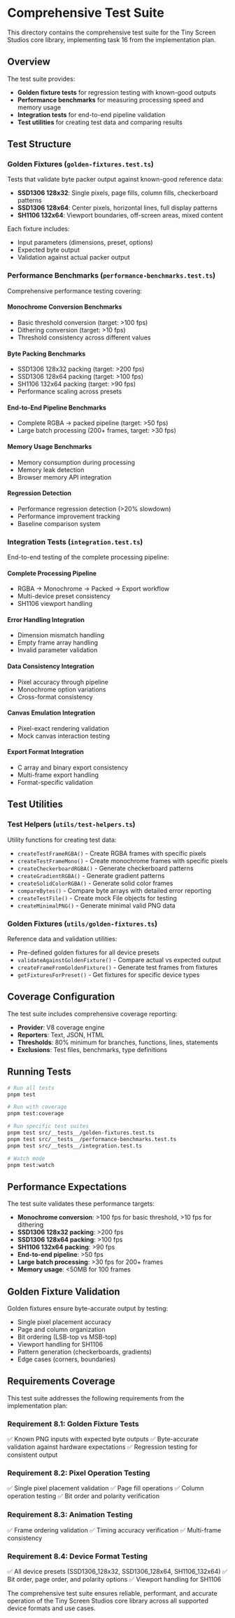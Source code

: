 # Comprehensive Test Suite

This directory contains the comprehensive test suite for the Tiny Screen Studios core library, implementing task 16 from the implementation plan.

## Overview

The test suite provides:
- **Golden fixture tests** for regression testing with known-good outputs
- **Performance benchmarks** for measuring processing speed and memory usage
- **Integration tests** for end-to-end pipeline validation
- **Test utilities** for creating test data and comparing results

## Test Structure

### Golden Fixtures (`golden-fixtures.test.ts`)
Tests that validate byte packer output against known-good reference data:
- **SSD1306 128x32**: Single pixels, page fills, column fills, checkerboard patterns
- **SSD1306 128x64**: Center pixels, horizontal lines, full display patterns
- **SH1106 132x64**: Viewport boundaries, off-screen areas, mixed content

Each fixture includes:
- Input parameters (dimensions, preset, options)
- Expected byte output
- Validation against actual packer output

### Performance Benchmarks (`performance-benchmarks.test.ts`)
Comprehensive performance testing covering:

#### Monochrome Conversion Benchmarks
- Basic threshold conversion (target: >100 fps)
- Dithering conversion (target: >10 fps)
- Threshold consistency across different values

#### Byte Packing Benchmarks
- SSD1306 128x32 packing (target: >200 fps)
- SSD1306 128x64 packing (target: >100 fps)
- SH1106 132x64 packing (target: >90 fps)
- Performance scaling across presets

#### End-to-End Pipeline Benchmarks
- Complete RGBA → packed pipeline (target: >50 fps)
- Large batch processing (200+ frames, target: >30 fps)

#### Memory Usage Benchmarks
- Memory consumption during processing
- Memory leak detection
- Browser memory API integration

#### Regression Detection
- Performance regression detection (>20% slowdown)
- Performance improvement tracking
- Baseline comparison system

### Integration Tests (`integration.test.ts`)
End-to-end testing of the complete processing pipeline:

#### Complete Processing Pipeline
- RGBA → Monochrome → Packed → Export workflow
- Multi-device preset consistency
- SH1106 viewport handling

#### Error Handling Integration
- Dimension mismatch handling
- Empty frame array handling
- Invalid parameter validation

#### Data Consistency Integration
- Pixel accuracy through pipeline
- Monochrome option variations
- Cross-format consistency

#### Canvas Emulation Integration
- Pixel-exact rendering validation
- Mock canvas interaction testing

#### Export Format Integration
- C array and binary export consistency
- Multi-frame export handling
- Format-specific validation

## Test Utilities

### Test Helpers (`utils/test-helpers.ts`)
Utility functions for creating test data:
- `createTestFrameRGBA()` - Create RGBA frames with specific pixels
- `createTestFrameMono()` - Create monochrome frames with specific pixels
- `createCheckerboardRGBA()` - Generate checkerboard patterns
- `createGradientRGBA()` - Generate gradient patterns
- `createSolidColorRGBA()` - Generate solid color frames
- `compareBytes()` - Compare byte arrays with detailed error reporting
- `createTestFile()` - Create mock File objects for testing
- `createMinimalPNG()` - Generate minimal valid PNG data

### Golden Fixtures (`utils/golden-fixtures.ts`)
Reference data and validation utilities:
- Pre-defined golden fixtures for all device presets
- `validateAgainstGoldenFixture()` - Compare actual vs expected output
- `createFrameFromGoldenFixture()` - Generate test frames from fixtures
- `getFixturesForPreset()` - Get fixtures for specific device types

## Coverage Configuration

The test suite includes comprehensive coverage reporting:
- **Provider**: V8 coverage engine
- **Reporters**: Text, JSON, HTML
- **Thresholds**: 80% minimum for branches, functions, lines, statements
- **Exclusions**: Test files, benchmarks, type definitions

## Running Tests

```bash
# Run all tests
pnpm test

# Run with coverage
pnpm test:coverage

# Run specific test suites
pnpm test src/__tests__/golden-fixtures.test.ts
pnpm test src/__tests__/performance-benchmarks.test.ts
pnpm test src/__tests__/integration.test.ts

# Watch mode
pnpm test:watch
```

## Performance Expectations

The test suite validates these performance targets:
- **Monochrome conversion**: >100 fps for basic threshold, >10 fps for dithering
- **SSD1306 128x32 packing**: >200 fps
- **SSD1306 128x64 packing**: >100 fps
- **SH1106 132x64 packing**: >90 fps
- **End-to-end pipeline**: >50 fps
- **Large batch processing**: >30 fps for 200+ frames
- **Memory usage**: <50MB for 100 frames

## Golden Fixture Validation

Golden fixtures ensure byte-accurate output by testing:
- Single pixel placement accuracy
- Page and column organization
- Bit ordering (LSB-top vs MSB-top)
- Viewport handling for SH1106
- Pattern generation (checkerboards, gradients)
- Edge cases (corners, boundaries)

## Requirements Coverage

This test suite addresses the following requirements from the implementation plan:

### Requirement 8.1: Golden Fixture Tests
✅ Known PNG inputs with expected byte outputs
✅ Byte-accurate validation against hardware expectations
✅ Regression testing for consistent output

### Requirement 8.2: Pixel Operation Testing
✅ Single pixel placement validation
✅ Page fill operations
✅ Column operation testing
✅ Bit order and polarity verification

### Requirement 8.3: Animation Testing
✅ Frame ordering validation
✅ Timing accuracy verification
✅ Multi-frame consistency

### Requirement 8.4: Device Format Testing
✅ All device presets (SSD1306_128x32, SSD1306_128x64, SH1106_132x64)
✅ Bit order, page order, and polarity options
✅ Viewport handling for SH1106

The comprehensive test suite ensures reliable, performant, and accurate operation of the Tiny Screen Studios core library across all supported device formats and use cases.
